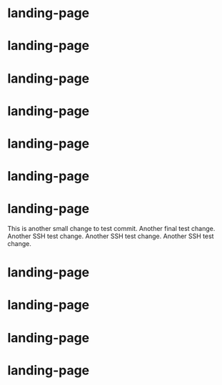 # landing-page
# landing-page
# landing-page
# landing-page
# landing-page
# landing-page
# landing-page
This is another small change to test commit.
Another final test change.
Another SSH test change.
Another SSH test change.
Another SSH test change.
# landing-page
# landing-page
# landing-page
# landing-page
